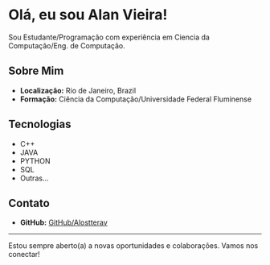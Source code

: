 # Olá, eu sou Alan Vieira!

Sou Estudante/Programação com experiência em Ciencia da Computação/Eng. de Computação. 

## Sobre Mim

- **Localização:** Rio de Janeiro, Brazil
- **Formação:** Ciência da Computação/Universidade Federal Fluminense

## Tecnologias

- C++
- JAVA
- PYTHON
- SQL
- Outras...

## Contato

- **GitHub:** [GitHub/Alostterav](https://github.com/Alostterav)

---

Estou sempre aberto(a) a novas oportunidades e colaborações. Vamos nos conectar!
